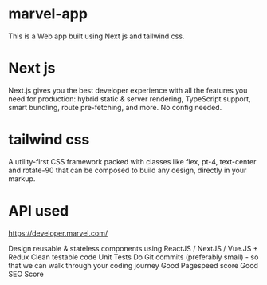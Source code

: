 # marvel-app
This is a Web app built using Next js and tailwind css.

# Next js
Next.js gives you the best developer experience with all the features you need for production: hybrid static & server rendering, TypeScript support, smart bundling, route pre-fetching, and more. No config needed.

# tailwind css
A utility-first CSS framework packed with classes like flex, pt-4, text-center and rotate-90 that can be composed to build any design, directly in your markup.

# API used
https://developer.marvel.com/

Design reusable & stateless components using ReactJS / NextJS / Vue.JS + Redux
Clean testable code
Unit Tests
Do Git commits (preferably small) - so that we can walk through your coding journey
Good Pagespeed score
Good SEO Score
